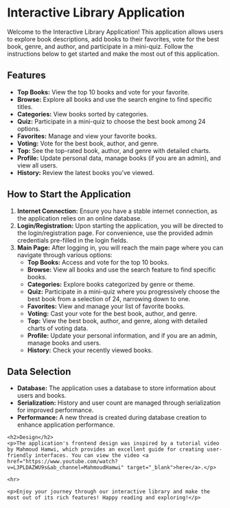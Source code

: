 
<h1>Interactive Library Application</h1>
<p>Welcome to the Interactive Library Application! This application allows users to explore book descriptions, add books to their favorites, vote for the best book, genre, and author, and participate in a mini-quiz. Follow the instructions below to get started and make the most out of this application.</p>

<h2>Features</h2>
<ul>
        <li><strong>Top Books:</strong> View the top 10 books and vote for your favorite.</li>
        <li><strong>Browse:</strong> Explore all books and use the search engine to find specific titles.</li>
        <li><strong>Categories:</strong> View books sorted by categories.</li>
        <li><strong>Quiz:</strong> Participate in a mini-quiz to choose the best book among 24 options.</li>
        <li><strong>Favorites:</strong> Manage and view your favorite books.</li>
        <li><strong>Voting:</strong> Vote for the best book, author, and genre.</li>
        <li><strong>Top:</strong> See the top-rated book, author, and genre with detailed charts.</li>
        <li><strong>Profile:</strong> Update personal data, manage books (if you are an admin), and view all users.</li>
        <li><strong>History:</strong> Review the latest books you've viewed.</li>
</ul>
    
<h2>How to Start the Application</h2>
 <ol>
        <li><strong>Internet Connection:</strong> Ensure you have a stable internet connection, as the application relies on an online database.</li>
        <li><strong>Login/Registration:</strong> Upon starting the application, you will be directed to the login/registration page. For convenience, use the provided admin credentials pre-filled in the login fields.</li>
        <li><strong>Main Page:</strong> After logging in, you will reach the main page where you can navigate through various options:
            <ul>
                <li><strong>Top Books:</strong> Access and vote for the top 10 books.</li>
                <li><strong>Browse:</strong> View all books and use the search feature to find specific books.</li>
                <li><strong>Categories:</strong> Explore books categorized by genre or theme.</li>
                <li><strong>Quiz:</strong> Participate in a mini-quiz where you progressively choose the best book from a selection of 24, narrowing down to one.                    </li>
                <li><strong>Favorites:</strong> View and manage your list of favorite books.</li>
                <li><strong>Voting:</strong> Cast your vote for the best book, author, and genre.</li>
                <li><strong>Top:</strong> View the best book, author, and genre, along with detailed charts of voting data.</li>
                <li><strong>Profile:</strong> Update your personal information, and if you are an admin, manage books and users.</li>
                <li><strong>History:</strong> Check your recently viewed books.</li>
            </ul>
        </li>
</ol>
<h2>Data Selection</h2>
    <ul>
        <li><strong>Database:</strong> The application uses a database to store information about users and books.</li>
        <li><strong>Serialization:</strong> History and user count are managed through serialization for improved performance.</li>
        <li><strong>Performance:</strong> A new thread is created during database creation to enhance application performance.</li>
    </ul>

    <h2>Design</h2>
    <p>The application's frontend design was inspired by a tutorial video by Mahmoud Hamwi, which provides an excellent guide for creating user-friendly interfaces. You can view the video <a href="https://www.youtube.com/watch?v=L3PLDAZWU9s&ab_channel=MahmoudHamwi" target="_blank">here</a>.</p>

    <hr>

    <p>Enjoy your journey through our interactive library and make the most out of its rich features! Happy reading and exploring!</p>
